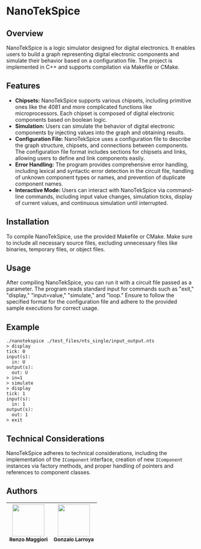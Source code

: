 # NanoTekSpice

## Overview

NanoTekSpice is a logic simulator designed for digital electronics. It enables users to build a graph representing digital electronic components and simulate their behavior based on a configuration file. The project is implemented in C++ and supports compilation via Makefile or CMake.

## Features

- **Chipsets:** NanoTekSpice supports various chipsets, including primitive ones like the 4081 and more complicated functions like microprocessors. Each chipset is composed of digital electronic components based on boolean logic.
- **Simulation:** Users can simulate the behavior of digital electronic components by injecting values into the graph and obtaining results.
- **Configuration File:** NanoTekSpice uses a configuration file to describe the graph structure, chipsets, and connections between components. The configuration file format includes sections for chipsets and links, allowing users to define and link components easily.
- **Error Handling:** The program provides comprehensive error handling, including lexical and syntactic error detection in the circuit file, handling of unknown component types or names, and prevention of duplicate component names.
- **Interactive Mode:** Users can interact with NanoTekSpice via command-line commands, including input value changes, simulation ticks, display of current values, and continuous simulation until interrupted.

## Installation

To compile NanoTekSpice, use the provided Makefile or CMake. Make sure to include all necessary source files, excluding unnecessary files like binaries, temporary files, or object files.

## Usage

After compiling NanoTekSpice, you can run it with a circuit file passed as a parameter. The program reads standard input for commands such as "exit," "display," "input=value," "simulate," and "loop." Ensure to follow the specified format for the configuration file and adhere to the provided sample executions for correct usage.

## Example
```
./nanotekspice ./test_files/nts_single/input_output.nts
> display
tick: 0
input(s):
  in: U
output(s):
  out: U
> in=1
> simulate
> display
tick: 1
input(s):
  in: 1
output(s):
  out: 1
> exit
```

## Technical Considerations

NanoTekSpice adheres to technical considerations, including the implementation of the `IComponent` interface, creation of new `IComponent` instances via factory methods, and proper handling of pointers and references to component classes.

## Authors

| [<img src="https://github.com/RenzoMaggiori.png?size=85" width=85><br><sub>Renzo Maggiori</sub>](https://github.com/RenzoMaggiori) | [<img src="https://github.com/G0nzal0zz.png?size=85" width=85><br><sub>Gonzalo Larroya</sub>](https://github.com/G0nzal0zz)
|:---:|:---:|

